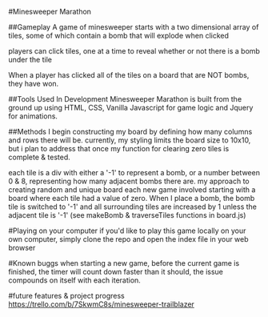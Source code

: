 #Minesweeper Marathon

##Gameplay
A game of minesweeper starts with a two dimensional array of tiles, some of which contain a bomb that will explode when clicked

players can click tiles, one at a time to reveal whether or not there is a bomb under the tile

When a player has clicked all of the tiles on a board that are NOT bombs, they have won.


##Tools Used In Development
Minesweeper Marathon is built from the ground up using HTML, CSS, Vanilla Javascript for game logic and Jquery for animations.

##Methods
I begin constructing my board by defining how many columns and rows there will be. currently, my styling limits the board size to 10x10, but i plan to address that once my function for clearing zero tiles is complete & tested.

each tile is a div with either a '-1' to represent a bomb, or a number between 0 & 8, representing how many adjacent bombs there are.
my approach to creating random and  unique board each new game involved starting with a board where each tile had a value of zero. When I place a bomb, the bomb tile is switched to '-1' and all surrounding tiles are increased by 1 unless the adjacent tile is '-1' (see makeBomb & traverseTiles functions in board.js)

#Playing on your computer
if you'd like to play this game locally on your own computer, simply clone the repo and open the index file in your web browser

#Known buggs
when starting a new game, before the current game is finished, the timer will count down faster than it should, the issue compounds on itself with each iteration.

#future features & project progress
https://trello.com/b/7SkwmC8s/minesweeper-trailblazer

